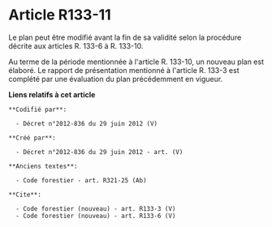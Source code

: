 # Article R133-11

Le plan peut être modifié avant la fin de sa validité selon la procédure décrite aux articles R. 133-6 à R. 133-10.

Au terme de la période mentionnée à l'article R. 133-10, un nouveau plan est élaboré. Le rapport de présentation mentionné à
l'article R. 133-3 est complété par une évaluation du plan précédemment en vigueur.

**Liens relatifs à cet article**

	**Codifié par**:

	  - Décret n°2012-836 du 29 juin 2012 (V)

	**Créé par**:

	  - Décret n°2012-836 du 29 juin 2012 - art. (V)

	**Anciens textes**:

	  - Code forestier - art. R321-25 (Ab)

	**Cite**:

	  - Code forestier (nouveau) - art. R133-3 (V)
	  - Code forestier (nouveau) - art. R133-6 (V)
